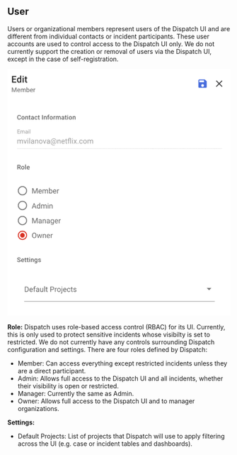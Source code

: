 ## User

Users or organizational members represent users of the Dispatch UI and are different from individual contacts or incident participants. These user accounts are used to control access to the Dispatch UI only. We do not currently support the creation or removal of users via the Dispatch UI, except in the case of self-registration.

![](../../.gitbook/assets/admin-ui-users.png)

**Role:** Dispatch uses role-based access control (RBAC) for its UI. Currently, this is only used to protect sensitive incidents whose visibilty is set to restricted. We do not currently have any controls surrounding Dispatch configuration and settings. There are four roles defined by Dispatch:

- Member: Can access everything except restricted incidents unless they are a direct participant.
- Admin: Allows full access to the Dispatch UI and all incidents, whether their visibility is open or restricted.
- Manager: Currently the same as Admin.
- Owner: Allows full access to the Dispatch UI and to manager organizations.

**Settings:**

- Default Projects: List of projects that Dispatch will use to apply filtering across the UI (e.g. case or incident tables and dashboards).
